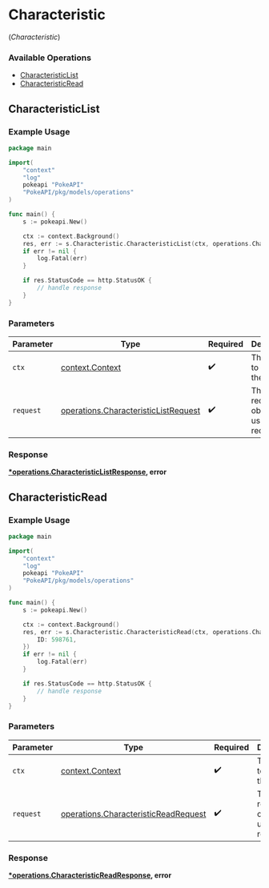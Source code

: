 # Characteristic
(*Characteristic*)

### Available Operations

* [CharacteristicList](#characteristiclist)
* [CharacteristicRead](#characteristicread)

## CharacteristicList

### Example Usage

```go
package main

import(
	"context"
	"log"
	pokeapi "PokeAPI"
	"PokeAPI/pkg/models/operations"
)

func main() {
    s := pokeapi.New()

    ctx := context.Background()
    res, err := s.Characteristic.CharacteristicList(ctx, operations.CharacteristicListRequest{})
    if err != nil {
        log.Fatal(err)
    }

    if res.StatusCode == http.StatusOK {
        // handle response
    }
}
```

### Parameters

| Parameter                                                                                    | Type                                                                                         | Required                                                                                     | Description                                                                                  |
| -------------------------------------------------------------------------------------------- | -------------------------------------------------------------------------------------------- | -------------------------------------------------------------------------------------------- | -------------------------------------------------------------------------------------------- |
| `ctx`                                                                                        | [context.Context](https://pkg.go.dev/context#Context)                                        | :heavy_check_mark:                                                                           | The context to use for the request.                                                          |
| `request`                                                                                    | [operations.CharacteristicListRequest](../../models/operations/characteristiclistrequest.md) | :heavy_check_mark:                                                                           | The request object to use for the request.                                                   |


### Response

**[*operations.CharacteristicListResponse](../../models/operations/characteristiclistresponse.md), error**


## CharacteristicRead

### Example Usage

```go
package main

import(
	"context"
	"log"
	pokeapi "PokeAPI"
	"PokeAPI/pkg/models/operations"
)

func main() {
    s := pokeapi.New()

    ctx := context.Background()
    res, err := s.Characteristic.CharacteristicRead(ctx, operations.CharacteristicReadRequest{
        ID: 598761,
    })
    if err != nil {
        log.Fatal(err)
    }

    if res.StatusCode == http.StatusOK {
        // handle response
    }
}
```

### Parameters

| Parameter                                                                                    | Type                                                                                         | Required                                                                                     | Description                                                                                  |
| -------------------------------------------------------------------------------------------- | -------------------------------------------------------------------------------------------- | -------------------------------------------------------------------------------------------- | -------------------------------------------------------------------------------------------- |
| `ctx`                                                                                        | [context.Context](https://pkg.go.dev/context#Context)                                        | :heavy_check_mark:                                                                           | The context to use for the request.                                                          |
| `request`                                                                                    | [operations.CharacteristicReadRequest](../../models/operations/characteristicreadrequest.md) | :heavy_check_mark:                                                                           | The request object to use for the request.                                                   |


### Response

**[*operations.CharacteristicReadResponse](../../models/operations/characteristicreadresponse.md), error**

